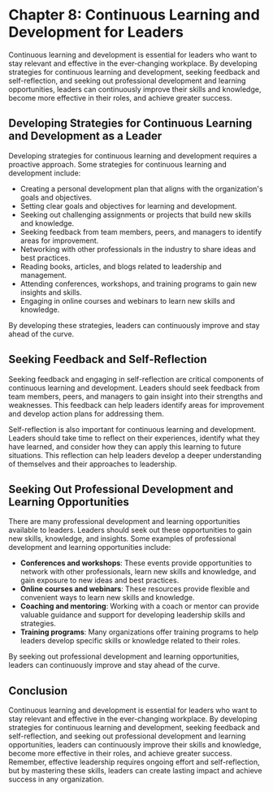 Chapter 8: Continuous Learning and Development for Leaders
==========================================================

Continuous learning and development is essential for leaders who want to stay relevant and effective in the ever-changing workplace. By developing strategies for continuous learning and development, seeking feedback and self-reflection, and seeking out professional development and learning opportunities, leaders can continuously improve their skills and knowledge, become more effective in their roles, and achieve greater success.

Developing Strategies for Continuous Learning and Development as a Leader
-------------------------------------------------------------------------

Developing strategies for continuous learning and development requires a proactive approach. Some strategies for continuous learning and development include:

- Creating a personal development plan that aligns with the organization's goals and objectives.
- Setting clear goals and objectives for learning and development.
- Seeking out challenging assignments or projects that build new skills and knowledge.
- Seeking feedback from team members, peers, and managers to identify areas for improvement.
- Networking with other professionals in the industry to share ideas and best practices.
- Reading books, articles, and blogs related to leadership and management.
- Attending conferences, workshops, and training programs to gain new insights and skills.
- Engaging in online courses and webinars to learn new skills and knowledge.

By developing these strategies, leaders can continuously improve and stay ahead of the curve.

Seeking Feedback and Self-Reflection
------------------------------------

Seeking feedback and engaging in self-reflection are critical components of continuous learning and development. Leaders should seek feedback from team members, peers, and managers to gain insight into their strengths and weaknesses. This feedback can help leaders identify areas for improvement and develop action plans for addressing them.

Self-reflection is also important for continuous learning and development. Leaders should take time to reflect on their experiences, identify what they have learned, and consider how they can apply this learning to future situations. This reflection can help leaders develop a deeper understanding of themselves and their approaches to leadership.

Seeking Out Professional Development and Learning Opportunities
---------------------------------------------------------------

There are many professional development and learning opportunities available to leaders. Leaders should seek out these opportunities to gain new skills, knowledge, and insights. Some examples of professional development and learning opportunities include:

- **Conferences and workshops**: These events provide opportunities to network with other professionals, learn new skills and knowledge, and gain exposure to new ideas and best practices.
- **Online courses and webinars**: These resources provide flexible and convenient ways to learn new skills and knowledge.
- **Coaching and mentoring**: Working with a coach or mentor can provide valuable guidance and support for developing leadership skills and strategies.
- **Training programs**: Many organizations offer training programs to help leaders develop specific skills or knowledge related to their roles.

By seeking out professional development and learning opportunities, leaders can continuously improve and stay ahead of the curve.

Conclusion
----------

Continuous learning and development is essential for leaders who want to stay relevant and effective in the ever-changing workplace. By developing strategies for continuous learning and development, seeking feedback and self-reflection, and seeking out professional development and learning opportunities, leaders can continuously improve their skills and knowledge, become more effective in their roles, and achieve greater success. Remember, effective leadership requires ongoing effort and self-reflection, but by mastering these skills, leaders can create lasting impact and achieve success in any organization.
